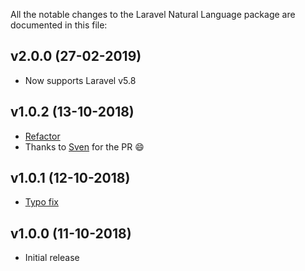 All the notable changes to the Laravel Natural Language package are documented in this file:

## v2.0.0 (27-02-2019)
- Now supports Laravel v5.8

## v1.0.2 (13-10-2018)
- [Refactor](https://github.com/JoggApp/laravel-natural-language/pull/3)
- Thanks to [Sven](https://github.com/svenluijten) for the PR :smile:

## v1.0.1 (12-10-2018)
- [Typo fix](https://github.com/JoggApp/laravel-natural-language/pull/1)

## v1.0.0 (11-10-2018)
- Initial release
